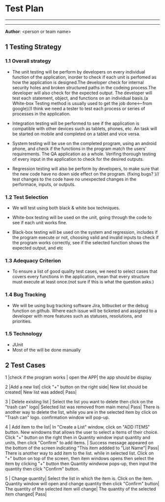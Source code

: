 # Test Plan
********************************************

*********************************************
**Author**: \<person or team name\>

## 1 Testing Strategy

### 1.1 Overall strategy

- The unit testing will be perform by developers on every individual function of the application, inorder to check if each unit is perfomed as how the application is designed.The developer check for internal security holes and broken structured paths in the codeing process.The developer will also check for the expected output. The developer will test each statement, object, and functions on an individual basis.(a White-box Testing method is usually used to get the job done<--from google)//I think we need a tester to test each process or series of processes in the application.

- Integration testing will be performed to see if the application is compatible with other devices such as tablets, phones, etc. An task will be started on mobile and completed on a tablet and vice versa.

- System testing will be use on the completed program, using an android phone, and check if the functions in the program match the users' requirements. The QA application as a whole. Verifing thorough testing of every input in the application to check for the desired outputs.

- Regression testing will also be perform by developers, to make sure that the new code have no down side effect on the program. (fixing bugs? )// test changes to the code have no unexpected changes in the performace, inputs, or outputs.

### 1.2 Test Selection

- We will test using both black & white box techniques.

- White-box testing will be used on the unit, going through the code to see if each unit works fine.

- Black-box testing will be used on the system and regression, includes if the program execute or not, choosing valid and invalid inputs to check if the program works correctly, see if the selected function shows the expected output, and etc


### 1.3 Adequacy Criterion

- To ensure a list of good quality test cases, we need to select cases that covers every functions in the application, mean that every structure must execute at least once.(not sure if this is what the question asks.)

### 1.4 Bug Tracking

- We will be using bug tracking software Jira, bitbucket or the debug function on github. Where each issue will be ticketed and assigned to a developer with more features such as statuses, resolutions, and priorities.

### 1.5 Technology

 - JUnit
 - Most of the will be done manually 

## 2 Test Cases

1 |check if the program works | open the APP| the app should be display

2 |Add a new list| click "+" button on the right side| New list should be created| New list was added| Pass| 

3 | Delete existing list | Select the list you want to delete then click on the "trash can" logo| Selected list was removed from main menu| Pass| There is another way to delete the list, while you are in the selected item by click on "Trash can" logo. confirmation window will pop-up.

4 | Add item to the list| In "Create a List" window, click on "ADD ITEMS" button. New windowns that allows the user to select a items of their choice. Click "+" button on the right then in Quantity window input quantity and units, then click "Confirm" to add items. | Success message appeared on the bottom of the screen indicating "This item addded to "List Name"| Pass| There is another way to add item to the list. while in selected list. Click on "+" button on top of the screen, then item windows opens then select the item by clicking "+" button then Quantity windwow pops-up, then input the quantity then click "Confirm" button.

5 | Change quantity| Select the list in which the item is. Click on the item. Quantity window will open and change quantity then click "Confirm" button| The quantity of the selected item will change| The quantity of the selected item changed| Pass|
